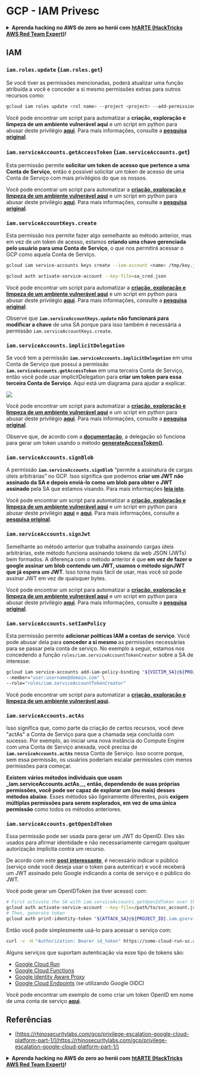 # GCP - IAM Privesc

<details>

<summary><strong>Aprenda hacking no AWS do zero ao herói com</strong> <a href="https://training.hacktricks.xyz/courses/arte"><strong>htARTE (HackTricks AWS Red Team Expert)</strong></a><strong>!</strong></summary>

Outras formas de apoiar o HackTricks:

* Se você quer ver sua **empresa anunciada no HackTricks** ou **baixar o HackTricks em PDF**, confira os [**PLANOS DE ASSINATURA**](https://github.com/sponsors/carlospolop)!
* Adquira o [**material oficial PEASS & HackTricks**](https://peass.creator-spring.com)
* Descubra [**A Família PEASS**](https://opensea.io/collection/the-peass-family), nossa coleção de [**NFTs**](https://opensea.io/collection/the-peass-family) exclusivos
* **Junte-se ao grupo** 💬 [**Discord**](https://discord.gg/hRep4RUj7f) ou ao grupo [**telegram**](https://t.me/peass) ou **siga-me** no **Twitter** 🐦 [**@carlospolopm**](https://twitter.com/carlospolopm)**.**
* **Compartilhe suas técnicas de hacking enviando PRs para os repositórios github** [**HackTricks**](https://github.com/carlospolop/hacktricks) e [**HackTricks Cloud**](https://github.com/carlospolop/hacktricks-cloud).

</details>

## IAM

### `iam.roles.update` (`iam.roles.get`)

Se você tiver as permissões mencionadas, poderá atualizar uma função atribuída a você e conceder a si mesmo permissões extras para outros recursos como:
```bash
gcloud iam roles update <rol name> --project <project> --add-permissions <permission>
```
Você pode encontrar um script para automatizar a **criação, exploração e limpeza de um ambiente vulnerável aqui** e um script em python para abusar deste privilégio [**aqui**](https://github.com/RhinoSecurityLabs/GCP-IAM-Privilege-Escalation/blob/master/ExploitScripts/iam.roles.update.py). Para mais informações, consulte a [**pesquisa original**](https://rhinosecuritylabs.com/gcp/privilege-escalation-google-cloud-platform-part-1/).

### `iam.serviceAccounts.getAccessToken` (`iam.serviceAccounts.get`)

Esta permissão permite **solicitar um token de acesso que pertence a uma Conta de Serviço**, então é possível solicitar um token de acesso de uma Conta de Serviço com mais privilégios do que os nossos.

Você pode encontrar um script para automatizar a [**criação, exploração e limpeza de um ambiente vulnerável aqui**](https://github.com/carlospolop/gcp\_privesc\_scripts/blob/main/tests/4-iam.serviceAccounts.getAccessToken.sh) e um script em python para abusar deste privilégio [**aqui**](https://github.com/RhinoSecurityLabs/GCP-IAM-Privilege-Escalation/blob/master/ExploitScripts/iam.serviceAccounts.getAccessToken.py). Para mais informações, consulte a [**pesquisa original**](https://rhinosecuritylabs.com/gcp/privilege-escalation-google-cloud-platform-part-1/).

### `iam.serviceAccountKeys.create`

Esta permissão nos permite fazer algo semelhante ao método anterior, mas em vez de um token de acesso, estamos **criando uma chave gerenciada pelo usuário para uma Conta de Serviço**, o que nos permitirá acessar o GCP como aquela Conta de Serviço.
```bash
gcloud iam service-accounts keys create --iam-account <name> /tmp/key.json

gcloud auth activate-service-account --key-file=sa_cred.json
```
Você pode encontrar um script para automatizar a [**criação, exploração e limpeza de um ambiente vulnerável aqui**](https://github.com/carlospolop/gcp_privesc_scripts/blob/main/tests/3-iam.serviceAccountKeys.create.sh) e um script em python para abusar deste privilégio [**aqui**](https://github.com/RhinoSecurityLabs/GCP-IAM-Privilege-Escalation/blob/master/ExploitScripts/iam.serviceAccountKeys.create.py). Para mais informações, consulte a [**pesquisa original**](https://rhinosecuritylabs.com/gcp/privilege-escalation-google-cloud-platform-part-1/).

Observe que **`iam.serviceAccountKeys.update` não funcionará para modificar a chave** de uma SA porque para isso também é necessária a permissão `iam.serviceAccountKeys.create`.

### `iam.serviceAccounts.implicitDelegation`

Se você tem a permissão **`iam.serviceAccounts.implicitDelegation`** em uma Conta de Serviço que possui a permissão **`iam.serviceAccounts.getAccessToken`** em uma terceira Conta de Serviço, então você pode usar implicitDelegation para **criar um token para essa terceira Conta de Serviço**. Aqui está um diagrama para ajudar a explicar.

![](https://rhinosecuritylabs.com/wp-content/uploads/2020/04/image2-500x493.png)

Você pode encontrar um script para automatizar a [**criação, exploração e limpeza de um ambiente vulnerável aqui**](https://github.com/carlospolop/gcp_privesc_scripts/blob/main/tests/5-iam.serviceAccounts.implicitDelegation.sh) e um script em python para abusar deste privilégio [**aqui**](https://github.com/RhinoSecurityLabs/GCP-IAM-Privilege-Escalation/blob/master/ExploitScripts/iam.serviceAccounts.implicitDelegation.py). Para mais informações, consulte a [**pesquisa original**](https://rhinosecuritylabs.com/gcp/privilege-escalation-google-cloud-platform-part-1/).

Observe que, de acordo com a [**documentação**](https://cloud.google.com/iam/docs/understanding-service-accounts), a delegação só funciona para gerar um token usando o método [**generateAccessToken()**](https://cloud.google.com/iam/credentials/reference/rest/v1/projects.serviceAccounts/generateAccessToken).

### `iam.serviceAccounts.signBlob`

A permissão **`iam.serviceAccounts.signBlob`** “permite a assinatura de cargas úteis arbitrárias” no GCP. Isso significa que podemos **criar um JWT não assinado da SA e depois enviá-lo como um blob para obter o JWT assinado** pela SA que estamos visando. Para mais informações [**leia isto**](https://medium.com/google-cloud/using-serviceaccountactor-iam-role-for-account-impersonation-on-google-cloud-platform-a9e7118480ed).

Você pode encontrar um script para automatizar a [**criação, exploração e limpeza de um ambiente vulnerável aqui**](https://github.com/carlospolop/gcp_privesc_scripts/blob/main/tests/6-iam.serviceAccounts.signBlob.sh) e um script em python para abusar deste privilégio [**aqui**](https://github.com/RhinoSecurityLabs/GCP-IAM-Privilege-Escalation/blob/master/ExploitScripts/iam.serviceAccounts.signBlob-accessToken.py) e [**aqui**](https://github.com/RhinoSecurityLabs/GCP-IAM-Privilege-Escalation/blob/master/ExploitScripts/iam.serviceAccounts.signBlob-gcsSignedUrl.py). Para mais informações, consulte a [**pesquisa original**](https://rhinosecuritylabs.com/gcp/privilege-escalation-google-cloud-platform-part-1/).

### `iam.serviceAccounts.signJwt`

Semelhante ao método anterior que trabalha assinando cargas úteis arbitrárias, este método funciona assinando tokens da web JSON (JWTs) bem formados. A diferença com o método anterior é que **em vez de fazer o google assinar um blob contendo um JWT, usamos o método signJWT que já espera um JWT**. Isso torna mais fácil de usar, mas você só pode assinar JWT em vez de quaisquer bytes.

Você pode encontrar um script para automatizar a [**criação, exploração e limpeza de um ambiente vulnerável aqui**](https://github.com/carlospolop/gcp_privesc_scripts/blob/main/tests/7-iam.serviceAccounts.signJWT.sh) e um script em python para abusar deste privilégio [**aqui**](https://github.com/RhinoSecurityLabs/GCP-IAM-Privilege-Escalation/blob/master/ExploitScripts/iam.serviceAccounts.signJWT.py). Para mais informações, consulte a [**pesquisa original**](https://rhinosecuritylabs.com/gcp/privilege-escalation-google-cloud-platform-part-1/).

### `iam.serviceAccounts.setIamPolicy` <a href="#iam.serviceaccounts.setiampolicy" id="iam.serviceaccounts.setiampolicy"></a>

Esta permissão permite **adicionar políticas IAM a contas de serviço**. Você pode abusar dela para **conceder a si mesmo** as permissões necessárias para se passar pela conta de serviço. No exemplo a seguir, estamos nos concedendo a função `roles/iam.serviceAccountTokenCreator` sobre a SA de interesse:
```bash
gcloud iam service-accounts add-iam-policy-binding "${VICTIM_SA}@${PROJECT_ID}.iam.gserviceaccount.com" \
--member="user:username@domain.com" \
--role="roles/iam.serviceAccountTokenCreator"
```
Você pode encontrar um script para automatizar a [**criação, exploração e limpeza de um ambiente vulnerável aqui**](https://github.com/carlospolop/gcp_privesc_scripts/blob/main/tests/d-iam.serviceAccounts.setIamPolicy.sh)**.**

### `iam.serviceAccounts.actAs`

Isso significa que, como parte da criação de certos recursos, você deve "actAs" a Conta de Serviço para que a chamada seja concluída com sucesso. Por exemplo, ao iniciar uma nova instância do Compute Engine com uma Conta de Serviço anexada, você precisa de **`iam.serviceAccounts.actAs`** nessa Conta de Serviço. Isso ocorre porque, sem essa permissão, os usuários poderiam escalar permissões com menos permissões para começar.

**Existem vários métodos individuais que usam \_iam.serviceAccounts.actAs**\_\_**, então, dependendo de suas próprias permissões, você pode ser capaz de explorar um (ou mais) desses métodos abaixo**. Esses métodos são ligeiramente diferentes, pois **exigem múltiplas permissões para serem explorados, em vez de uma única permissão** como todos os métodos anteriores.

### `iam.serviceAccounts.getOpenIdToken`

Essa permissão pode ser usada para gerar um JWT do OpenID. Eles são usados para afirmar identidade e não necessariamente carregam qualquer autorização implícita contra um recurso.

De acordo com este [**post interessante**](https://medium.com/google-cloud/authenticating-using-google-openid-connect-tokens-e7675051213b), é necessário indicar o público (serviço onde você deseja usar o token para autenticar) e você receberá um JWT assinado pelo Google indicando a conta de serviço e o público do JWT.

Você pode gerar um OpenIDToken (se tiver acesso) com:
```bash
# First activate the SA with iam.serviceAccounts.getOpenIdToken over the other SA
gcloud auth activate-service-account --key-file=/path/to/svc_account.json
# Then, generate token
gcloud auth print-identity-token "${ATTACK_SA}@${PROJECT_ID}.iam.gserviceaccount.com" --audiences=https://example.com
```
Então você pode simplesmente usá-lo para acessar o serviço com:
```bash
curl -v -H "Authorization: Bearer id_token" https://some-cloud-run-uc.a.run.app
```
Alguns serviços que suportam autenticação via esse tipo de tokens são:

* [Google Cloud Run](https://cloud.google.com/run/)
* [Google Cloud Functions](https://cloud.google.com/functions/docs/)
* [Google Identity Aware Proxy](https://cloud.google.com/iap/docs/authentication-howto)
* [Google Cloud Endpoints](https://cloud.google.com/endpoints/docs/openapi/authenticating-users-google-id) (se utilizando Google OIDC)

Você pode encontrar um exemplo de como criar um token OpenID em nome de uma conta de serviço [**aqui**](https://github.com/carlospolop-forks/GCP-IAM-Privilege-Escalation/blob/master/ExploitScripts/iam.serviceAccounts.getOpenIdToken.py).

## Referências

* [https://rhinosecuritylabs.com/gcp/privilege-escalation-google-cloud-platform-part-1/](https://rhinosecuritylabs.com/gcp/privilege-escalation-google-cloud-platform-part-1/)

<details>

<summary><strong>Aprenda hacking no AWS do zero ao herói com</strong> <a href="https://training.hacktricks.xyz/courses/arte"><strong>htARTE (HackTricks AWS Red Team Expert)</strong></a><strong>!</strong></summary>

Outras formas de apoiar o HackTricks:

* Se você quer ver sua **empresa anunciada no HackTricks** ou **baixar o HackTricks em PDF**, confira os [**PLANOS DE ASSINATURA**](https://github.com/sponsors/carlospolop)!
* Adquira o [**material oficial PEASS & HackTricks**](https://peass.creator-spring.com)
* Descubra [**A Família PEASS**](https://opensea.io/collection/the-peass-family), nossa coleção de [**NFTs**](https://opensea.io/collection/the-peass-family) exclusivos
* **Junte-se ao grupo** 💬 [**Discord**](https://discord.gg/hRep4RUj7f) ou ao grupo [**telegram**](https://t.me/peass) ou **siga-me** no **Twitter** 🐦 [**@carlospolopm**](https://twitter.com/carlospolopm)**.**
* **Compartilhe suas técnicas de hacking enviando PRs para os repositórios do GitHub** [**HackTricks**](https://github.com/carlospolop/hacktricks) e [**HackTricks Cloud**](https://github.com/carlospolop/hacktricks-cloud).

</details>
